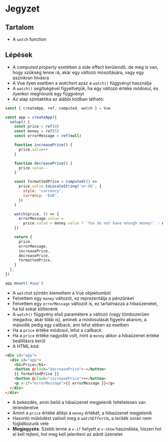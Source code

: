 # Jegyzet

## Tartalom

- A `watch` function

## Lépések

- A _computed property_ esetében a side effect kerülendő, de még is van, hogy szükség lenne rá, akár egy változó mósoítására, vagy egy aszinkron hívásra
- A Vue ilyen esetben a *watcher*t azaz a `watch()` függvényt használja
- A `watch()` segítségével figyelhetjük, ha egy változó értéke módosul, és ilyenkor meghívunk egy függvényt
- Az alap szintaktika az alábbi kódban látható:

```js
const { createApp, ref, computed, watch } = Vue

const app = createApp({
  setup() {
    const price = ref(0)
    const money = ref(5)
    const errorMessage = ref(null)

    function increasePrice() {
      price.value++
    }

    function decreasePrice() {
      price.value--
    }

    const formattedPrice = computed(() =>
      price.value.toLocaleString('en-US', {
        style: 'currency',
        currency: 'EUR',
      })
    )

    watch(price, () => {
      errorMessage.value =
        price.value > money.value ? `You do not have enough money!` : null
    })

    return {
      price,
      errorMessage,
      increasePrice,
      decreasePrice,
      formattedPrice,
    }
  },
})

app.mount('#app')
```

- A `watch`ot szintén kiemeltem a Vue objektumból
- Felvettem egy `money` változót, ez reprezentálja a pénzünket
- Felvettem egy `errorMessage` változót is, ez tartalmazza a hibaüzenetet, ha túl sokat költenénk
- A `watch()` függvény első paramétere a változó (vagy tömbszerűen megadva, akár több is), aminek a módosulását figyelni akarom, a második pedig egy callback, ami lefut ebben az esetben
- Ha a `price` értéke módosul, lefut a callback
- Ha a `price` értéke nagyobb volt, mint a `money` akkor a hibaüzenet értéke beállításra kerül
- A HTML kód:

```html
<div id="app">
  <div id="app">
    <h1>Price</h1>
    <button @click="decreasePrice">-</button>
    {{ formattedPrice }}
    <button @click="increasePrice">+</button>
    <p v-if="errorMessage">{{ errorMessage }}</p>
  </div>
</div>
```

- A bekezdés, amin belül a hibaüzenet megjelenik feltételesen van lerenderelve
- Amint a `price` értéke átlépi a `money` értékét, a hibaüzenet megjelenik
- Hasonló működést valósít meg a `watchEffect`is, a leckék során nem foglalkozunk vele
- **Megjegyzés**: Szebb lenne a `v-if` helyett a `v-show` használata, hiszen hol el kell rejteni, hol meg kell jeleníteni az adott üzenetet
